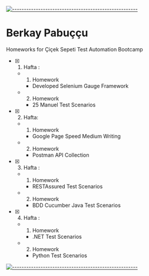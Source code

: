 [![-----------------------------------------------------](
https://raw.githubusercontent.com/andreasbm/readme/master/assets/lines/aqua.png)](https://github.com/berkaypab?tab=repositories)
<br/>


# Berkay Pabuççu

Homeworks for Çiçek Sepeti Test Automation Bootcamp

- [x] 1. Hafta :
  - 1. Homework
      - Developed Selenium Gauge Framework
  - 2. Homework
      - 25 Manuel Test Scenarios
      
- [x] 2. Hafta:
  - 1. Homework
      - Google Page Speed Medium Writing
  - 2. Homework
      - Postman API Collection

- [x] 3. Hafta :
  - 1. Homework
      - RESTAssured Test Scenarios
  - 2. Homework
      - BDD Cucumber Java Test Scenarios
  
  
- [x] 4. Hafta :
  - 1. Homework
      - .NET Test Scenarios
  - 2. Homework
      - Python Test Scenarios

[![-----------------------------------------------------](
https://raw.githubusercontent.com/andreasbm/readme/master/assets/lines/aqua.png)](https://github.com/berkaypab?tab=repositories)
<br/>
